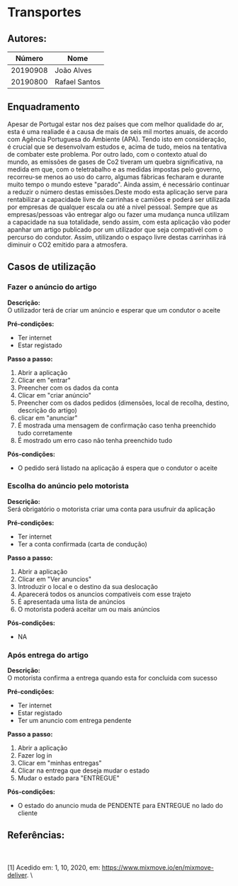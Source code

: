 # Transportes



## Autores:

| Número | Nome |
|--------|------|
|  20190908 | João Alves |
|  20190800 | Rafael Santos |

## Enquadramento
Apesar de Portugal estar nos dez países que com melhor qualidade do ar, esta é uma realiade é a causa de mais de seis mil mortes anuais, de acordo com Agência Portuguesa do Ambiente (APA). Tendo isto em consideração, é crucial que se desenvolvam estudos e, acima de tudo, meios na tentativa de combater este problema. Por outro lado, com o contexto atual do mundo, as emissões de gases de Co2 tiveram um quebra significativa, na medida em que, com o teletrabalho e as medidas impostas pelo governo, recorreu-se menos ao uso do carro, algumas fábricas fecharam e durante muito tempo o mundo esteve "parado".
Ainda assim, é necessário continuar a reduzir o número destas emissões.Deste modo esta aplicação serve para rentabilizar a capacidade livre de carrinhas e camiões e poderá ser utilizada por empresas de qualquer escala ou até a nivel pessoal.
Sempre que as empresas/pessoas vão entregar algo ou fazer uma mudança nunca utilizam a capacidade na sua totalidade, sendo assim, com esta aplicação vão poder apanhar um artigo publicado por um utilizador que seja compativél com o percurso do condutor.
Assim, utilizando o espaço livre destas carrinhas irá diminuir o CO2 emitido para a atmosfera.

## Casos de utilização

### Fazer o anúncio do artigo
**Descrição:** \
O utilizador terá de criar um anúncio e esperar que um condutor o aceite 

**Pré-condições:**
- Ter internet
- Estar registado

**Passo a passo:**
1. Abrir a aplicação 
2. Clicar em "entrar" 
3. Preencher com os dados da conta 
4. Clicar em "criar anúncio" 
5. Preencher com os dados pedidos (dimensões, local de recolha, destino, descrição do artigo)
6. clicar em "anunciar"
7. É mostrada uma mensagem de confirmação caso tenha preenchido tudo corretamente
8. É mostrado um erro caso não tenha preenchido tudo

**Pós-condições:**
- O pedido será listado na aplicação á espera que o condutor o aceite

### Escolha do anúncio pelo motorista
**Descrição:** \
Será obrigatório o motorista criar uma conta para usufruir da aplicação

**Pré-condições:**
- Ter internet
- Ter a conta confirmada (carta de condução)

**Passo a passo:**
1. Abrir a aplicação
2. Clicar em "Ver anuncios"
3. Introduzir o local e o destino da sua deslocação
4. Aparecerá todos os anuncios compativeis com esse trajeto
5. É apresentada uma lista de anúncios
6. O motorista poderá aceitar um ou mais anúncios

**Pós-condições:**
- NA

### Após entrega do artigo
**Descrição:** \
O motorista confirma a entrega quando esta for concluida com sucesso

**Pré-condições:**
- Ter internet
- Estar registado
- Ter um anuncio com entrega pendente

**Passo a passo:**
1. Abrir a aplicação 
2. Fazer log in
3. Clicar em "minhas entregas"
4. Clicar na entrega que deseja mudar o estado 
5. Mudar o estado para "ENTREGUE" 

**Pós-condições:**
- O estado do anuncio muda de PENDENTE para ENTREGUE no lado do cliente

## Referências:
\
\
[1] Acedido em: 1, 10, 2020, em: https://www.mixmove.io/en/mixmove-deliver. \

